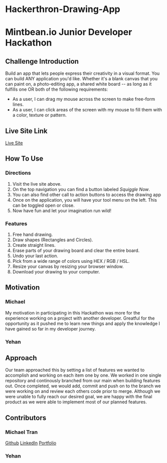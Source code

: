 # Hackerthron-Drawing-App

# Mintbean.io Junior Developer Hackathon

## Challenge Introduction

Build an app that lets people express their creativity in a visual format. You can build ANY application you'd like. Whether it's a blank canvas that you can paint on, a photo-editing app, a shared white board -- as long as it fulfills one OR both of the following requirements:

-   As a user, I can drag my mouse across the screen to make free-form lines.
-   As a user, I can click areas of the screen with my mouse to fill them with a color, texture or pattern.

## Live Site Link

[Live Site](https://squiggle-drawing-app.netlify.app/)

## How To Use

### Directions

1. Visit the live site above.
2. On the top navigation you can find a button labeled _Squiggle Now_.
3. You can also find other call to action buttons to access the drawing app
4. Once on the application, you will have your tool menu on the left. This can be toggled open or close.
5. Now have fun and let your imagination run wild!

### Features

1. Free hand drawing.
2. Draw shapes (Rectangles and Circles).
3. Create straight lines.
4. Erase parts of your drawing board and clear the entire board.
5. Undo your last action.
6. Pick from a wide range of colors using HEX / RGB / HSL.
7. Resize your canvas by resizing your browser window.
8. Download your drawing to your computer.

## Motivation

### Michael

My motivation in participating in this Hackathon was more for the experience working on a project with another developer. Greatful for the opportunity as it pushed me to learn new things and apply the knowledge I have gained so far in my developer journey.

### Yehan

## Approach

Our team approached this by setting a list of features we wanted to accomplish and working on each item one by one. We worked in one single repository and continously branched from our main when building features out. Once completed, we would add, commit and push on to the branch we were working on and review each others code prior to merge. Although we were unable to fully reach our desired goal, we are happy with the final product as we were able to implement most of our planned features.

## Contributors

### Michael Tran

[Github](https://github.com/michaelhtran120)
[LinkedIn](https://www.linkedin.com/in/michaelhtran120/)
[Portfolio](https://www.michaelhtran.com)

### Yehan
